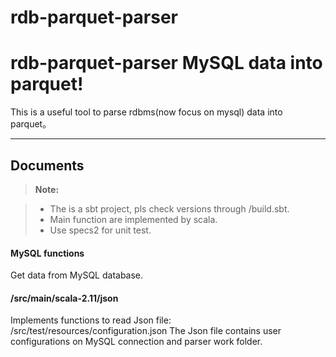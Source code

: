 # rdb-parquet-parser
rdb-parquet-parser
MySQL data into parquet!
===================


This is a useful tool to parse rdbms(now focus on mysql) data into parquet。

----------


Documents
-------------



> **Note:**

> - The is a sbt project, pls check versions through /build.sbt.
> - Main function are implemented by scala.
> - Use specs2 for unit test.


#### <i class="icon-file"></i> MySQL functions

Get data from MySQL database.

#### <i class="icon-folder-open"></i> /src/main/scala-2.11/json

Implements functions to read Json file:
/src/test/resources/configuration.json
The Json file contains user configurations on MySQL connection and parser work folder.
